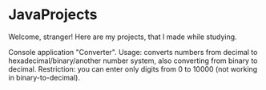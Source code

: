 # JavaProjects
Welcome, stranger! 
Here are my projects, that I made while studying.

Console application "Converter".
Usage: converts numbers from decimal to hexadecimal/binary/another number system, also converting from binary to decimal. 
Restriction: you can enter only digits from 0 to 10000 (not working in binary-to-decimal).
